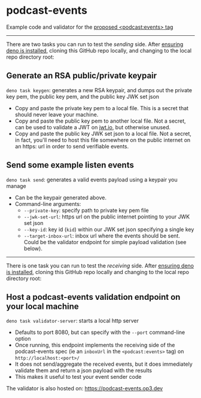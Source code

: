 # podcast-events
Example code and validator for the [proposed &lt;podcast:events> tag](https://github.com/Podcastindex-org/podcast-namespace/issues/396)

---

There are two tasks you can run to test the _sending_ side.  After [ensuring deno is installed](https://deno.land/#installation), cloning this GitHub repo locally, and changing to the local repo directory root:

## Generate an RSA public/private keypair
`deno task keygen`: generates a new RSA keypair, and dumps out the private key pem, the public key pem, and the public key JWK set json
- Copy and paste the private key pem to a local file. This is a secret that should never leave your machine.
- Copy and paste the public key pem to another local file. Not a secret, can be used to validate a JWT on [jwt.io](https://jwt.io), but otherwise unused.
- Copy and paste the public key JWK set json to a local file. Not a secret, in fact, you'll need to host this file somewhere on the public internet on an https: url in order to send verifiable events.

## Send some example listen events
`deno task send`: generates a valid events payload using a keypair you manage
- Can be the keypair generated above.
- Command-line arguments:
  - `--private-key`: specify path to private key pem file
  - `--jwk-set-url`: https url on the public internet pointing to your JWK set json
  - `--key-id`: key id (`kid`) within our JWK set json specifying a single key
  - `--target-inbox-url`: inbox url where the events should be sent.  Could be the validator endpoint for simple payload validation (see below).

---

There is one task you can run to test the _receiving_ side.   After [ensuring deno is installed](https://deno.land/#installation), cloning this GitHub repo locally and changing to the local repo directory root:

## Host a podcast-events validation endpoint on your local machine
`deno task validator-server`: starts a local http server
- Defaults to port 8080, but can specify with the `--port` command-line option
- Once running, this endpoint implements the receiving side of the podcast-events spec (ie an `inboxUrl` in the `<podcast:events>` tag) on `http://localhost:<port>/`
- It does not send/aggregate the received events, but it does immediately validate them and return a json payload with the results
- This makes it useful to test your event sender code

The validator is also hosted on: https://podcast-events.op3.dev
